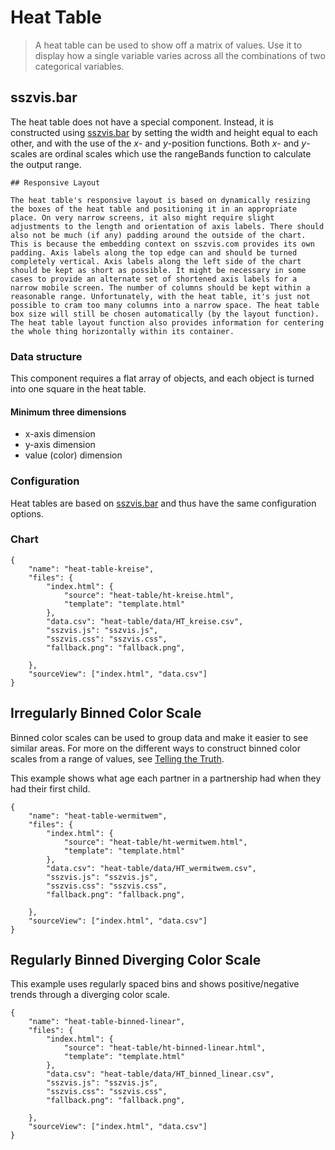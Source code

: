 # Heat Table

> A heat table can be used to show off a matrix of values. Use it to display how a single variable varies across all the combinations of two categorical variables.

## sszvis.bar

The heat table does not have a special component. Instead, it is constructed using [sszvis.bar](bar-chart-vertical) by setting the width and height equal to each other, and with the use of the *x*- and *y*-position functions. Both *x*- and *y*-scales are ordinal scales which use the rangeBands function to calculate the output range.


```hint
## Responsive Layout

The heat table's responsive layout is based on dynamically resizing the boxes of the heat table and positioning it in an appropriate place. On very narrow screens, it also might require slight adjustments to the length and orientation of axis labels. There should also not be much (if any) padding around the outside of the chart. This is because the embedding context on sszvis.com provides its own padding. Axis labels along the top edge can and should be turned completely vertical. Axis labels along the left side of the chart should be kept as short as possible. It might be necessary in some cases to provide an alternate set of shortened axis labels for a narrow mobile screen. The number of columns should be kept within a reasonable range. Unfortunately, with the heat table, it's just not possible to cram too many columns into a narrow space. The heat table box size will still be chosen automatically (by the layout function). The heat table layout function also provides information for centering the whole thing horizontally within its container.
```

### Data structure

This component requires a flat array of objects, and each object is turned into one square in the heat table.

#### Minimum three dimensions

* x-axis dimension
* y-axis dimension
* value (color) dimension

### Configuration

Heat tables are based on [sszvis.bar](bar-chart-vertical) and thus have the same configuration options.

### Chart

```project
{
    "name": "heat-table-kreise",
    "files": {
        "index.html": {
            "source": "heat-table/ht-kreise.html",
            "template": "template.html"
        },
        "data.csv": "heat-table/data/HT_kreise.csv",
        "sszvis.js": "sszvis.js",
        "sszvis.css": "sszvis.css",
        "fallback.png": "fallback.png",
        
    },
    "sourceView": ["index.html", "data.csv"]
}
```

## Irregularly Binned Color Scale

Binned color scales can be used to group data and make it easier to see similar areas. For more on the different ways to construct binned color scales from a range of values, see [Telling the Truth](http://uxblog.idvsolutions.com/2011/10/telling-truth.html).

This example shows what age each partner in a partnership had when they had their first child.

```project
{
    "name": "heat-table-wermitwem",
    "files": {
        "index.html": {
            "source": "heat-table/ht-wermitwem.html",
            "template": "template.html"
        },
        "data.csv": "heat-table/data/HT_wermitwem.csv",
        "sszvis.js": "sszvis.js",
        "sszvis.css": "sszvis.css",
        "fallback.png": "fallback.png",
        
    },
    "sourceView": ["index.html", "data.csv"]
}
```

## Regularly Binned Diverging Color Scale

This example uses regularly spaced bins and shows positive/negative trends through a diverging color scale.

```project
{
    "name": "heat-table-binned-linear",
    "files": {
        "index.html": {
            "source": "heat-table/ht-binned-linear.html",
            "template": "template.html"
        },
        "data.csv": "heat-table/data/HT_binned_linear.csv",
        "sszvis.js": "sszvis.js",
        "sszvis.css": "sszvis.css",
        "fallback.png": "fallback.png",
        
    },
    "sourceView": ["index.html", "data.csv"]
}
```

